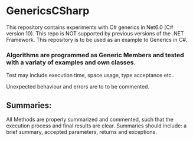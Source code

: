 # GenericsCSharp

This repository contains experiments with C# generics in Net6.0 (C# version 10). This repo is NOT supported by previous versions of the .NET Framework.
This repository is to be used as an example to Generics in C#.

### Algorithms are programmed as Generic Members and tested with a variaty of examples and own classes.

Test may include execution time, space usage, type acceptance etc..

Unexpected behaviour and errors are to to be commented.

## Summaries:

All Methods are properly summarized and commented, such that the execution process and final results are clear.
Summaries should include: a brief summary, accepted parameters, returns and exceptions.